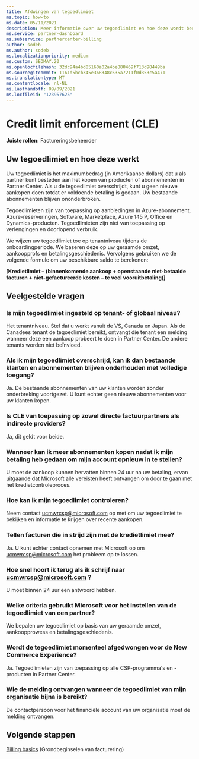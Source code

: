 ```yaml
---
title: Afdwingen van tegoedlimiet
ms.topic: how-to
ms.date: 05/11/2021
description: Meer informatie over uw tegoedlimiet en hoe deze wordt berekend. Bevat veelgestelde vragen.
ms.service: partner-dashboard
ms.subservice: partnercenter-billing
author: sodeb
ms.author: sodeb
ms.localizationpriority: medium
ms.custom: SEOMAY.20
ms.openlocfilehash: 32dc94a4bd85160a02a4be880469f713d98449ba
ms.sourcegitcommit: 1161d5bcb345e368348c535a7211f0d353c5a471
ms.translationtype: MT
ms.contentlocale: nl-NL
ms.lasthandoff: 09/09/2021
ms.locfileid: "123957625"
---
```

# <a name="credit-limit-enforcement-cle"></a>Credit limit enforcement (CLE)

**Juiste rollen:** Factureringsbeheerder

## <a name="your-credit-limit-and-how-it-works"></a>Uw tegoedlimiet en hoe deze werkt

Uw tegoedlimiet is het maximumbedrag (in Amerikaanse dollars) dat u als partner kunt besteden aan het kopen van producten of abonnementen in Partner Center. Als u de tegoedlimiet overschrijdt, kunt u geen nieuwe aankopen doen totdat er voldoende betaling is gedaan. Uw bestaande abonnementen blijven ononderbroken.

Tegoedlimieten zijn van toepassing op aanbiedingen in Azure-abonnement, Azure-reserveringen, Software, Marketplace, Azure 145 P, Office en Dynamics-producten. Tegoedlimieten zijn niet van toepassing op verlengingen en doorlopend verbruik.

We wijzen uw tegoedlimiet toe op tenantniveau tijdens de onboardingperiode. We baseren deze op uw geraamde omzet, aankoopprofs en betalingsgeschiedenis. Vervolgens gebruiken we de volgende formule om uw beschikbare saldo te berekenen:

**[Kredietlimiet – (binnenkomende aankoop + openstaande niet-betaalde facturen + niet-gefactureerde kosten – te veel vooruitbetaling)]**

## <a name="frequently-asked-questions"></a>Veelgestelde vragen

### <a name="is-my-credit-limit-set-at-the-tenant-or-global-level"></a>Is mijn tegoedlimiet ingesteld op tenant- of globaal niveau?

Het tenantniveau. Stel dat u werkt vanuit de VS, Canada en Japan. Als de Canadees tenant de tegoedlimiet bereikt, ontvangt die tenant een melding wanneer deze een aankoop probeert te doen in Partner Center. De andere tenants worden niet beïnvloed. 

### <a name="if-i-exceed-my-credit-limit-can-i-continue-servicing-existing-customers-and-subscriptions-with-full-access"></a>Als ik mijn tegoedlimiet overschrijd, kan ik dan bestaande klanten en abonnementen blijven onderhouden met volledige toegang?

Ja. De bestaande abonnementen van uw klanten worden zonder onderbreking voortgezet. U kunt echter geen nieuwe abonnementen voor uw klanten kopen.

### <a name="does-cle-apply-to-both-direct-bill-partners-and-indirect-providers"></a>Is CLE van toepassing op zowel directe factuurpartners als indirecte providers?

Ja, dit geldt voor beide.

### <a name="after-i-submit-my-payment-to-reinstate-my-account-when-can-i-purchase-more-subscriptions"></a>Wanneer kan ik meer abonnementen kopen nadat ik mijn betaling heb gedaan om mijn account opnieuw in te stellen? 

U moet de aankoop kunnen hervatten binnen 24 uur na uw betaling, ervan uitgaande dat Microsoft alle vereisten heeft ontvangen om door te gaan met het kredietcontroleproces.

### <a name="how-can-i-check-my-credit-limit"></a>Hoe kan ik mijn tegoedlimiet controleren?

Neem contact [ucmwrcsp@microsoft.com](mailto:ucmwrcsp@microsoft.com) op met om uw tegoedlimiet te bekijken en informatie te krijgen over recente aankopen.

### <a name="do-invoices-that-are-in-dispute-count-against-the-credit-limit"></a>Tellen facturen die in strijd zijn met de kredietlimiet mee?

Ja. U kunt echter contact opnemen met Microsoft op om [ucmwrcsp@microsoft.com](mailto:ucmwrcsp@microsoft.com) het probleem op te lossen.

### <a name="how-soon-will-i-hear-back-if-i-write-to-ucmwrcspmicrosoftcom"></a>Hoe snel hoort ik terug als ik schrijf naar ucmwrcsp@microsoft.com ?

U moet binnen 24 uur een antwoord hebben. 

### <a name="what-criteria-does-microsoft-use-for-setting-a-partners-credit-limit"></a>Welke criteria gebruikt Microsoft voor het instellen van de tegoedlimiet van een partner?

We bepalen uw tegoedlimiet op basis van uw geraamde omzet, aankoopprowess en betalingsgeschiedenis.

### <a name="is-the-credit-limit-currently-enforced-on-the-new-commerce-experience"></a>Wordt de tegoedlimiet momenteel afgedwongen voor de New Commerce Experience?

Ja. Tegoedlimieten zijn van toepassing op alle CSP-programma's en -producten in Partner Center.

### <a name="who-will-receive-the-notification-when-my-organization-is-nearing-its-credit-limit"></a>Wie de melding ontvangen wanneer de tegoedlimiet van mijn organisatie bijna is bereikt?

De contactpersoon voor het financiële account van uw organisatie moet de melding ontvangen.

## <a name="next-steps"></a>Volgende stappen

[Billing basics](./billing-basics.md) (Grondbeginselen van facturering)
